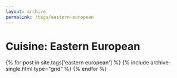 ```yaml
---
layout: archive
permalink: /tags/eastern-european
---
```


# Cuisine: Eastern European

<div class="tiles">
{% for post in site.tags['eastern european'] %}
  {% include archive-single.html type="grid" %}
{% endfor %}
</div><!-- /.tiles -->
